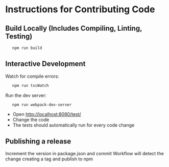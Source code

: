 # Instructions for Contributing Code

## Build Locally (Includes Compiling, Linting, Testing)

```bash
   npm run build
```

## Interactive Development

Watch for compile errors:

```bash
   npm run tscWatch
```

Run the dev server:

```bash
   npm run webpack-dev-server
```

* Open [http://localhost:8080/test/](http://localhost:8080/test/)
* Change the code
* The tests should automatically run for every code change

## Publishing a release

Increment the version in package.json and commit
Workflow will detect the change creating a tag and publish to npm
